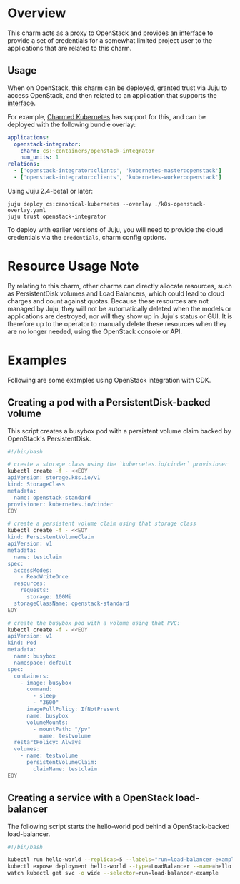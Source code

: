# Overview

This charm acts as a proxy to OpenStack and provides an [interface][] to provide
a set of credentials for a somewhat limited project user to the applications that
are related to this charm.

## Usage

When on OpenStack, this charm can be deployed, granted trust via Juju to access
OpenStack, and then related to an application that supports the [interface][].

For example, [Charmed Kubernetes][] has support for this, and can be deployed with the
following bundle overlay:

```yaml
applications:
  openstack-integrator:
    charm: cs:~containers/openstack-integrator
    num_units: 1
relations:
  - ['openstack-integrator:clients', 'kubernetes-master:openstack']
  - ['openstack-integrator:clients', 'kubernetes-worker:openstack']
```

Using Juju 2.4-beta1 or later:

```
juju deploy cs:canonical-kubernetes --overlay ./k8s-openstack-overlay.yaml
juju trust openstack-integrator
```

To deploy with earlier versions of Juju, you will need to provide the cloud
credentials via the `credentials`, charm config options.

# Resource Usage Note

By relating to this charm, other charms can directly allocate resources, such
as PersistentDisk volumes and Load Balancers, which could lead to cloud charges
and count against quotas.  Because these resources are not managed by Juju,
they will not be automatically deleted when the models or applications are
destroyed, nor will they show up in Juju's status or GUI.  It is therefore up
to the operator to manually delete these resources when they are no longer
needed, using the OpenStack console or API.

# Examples

Following are some examples using OpenStack integration with CDK.

## Creating a pod with a PersistentDisk-backed volume

This script creates a busybox pod with a persistent volume claim backed by
OpenStack's PersistentDisk.

```sh
#!/bin/bash

# create a storage class using the `kubernetes.io/cinder` provisioner
kubectl create -f - <<EOY
apiVersion: storage.k8s.io/v1
kind: StorageClass
metadata:
  name: openstack-standard
provisioner: kubernetes.io/cinder
EOY

# create a persistent volume claim using that storage class
kubectl create -f - <<EOY
kind: PersistentVolumeClaim
apiVersion: v1
metadata:
  name: testclaim
spec:
  accessModes:
    - ReadWriteOnce
  resources:
    requests:
      storage: 100Mi
  storageClassName: openstack-standard
EOY

# create the busybox pod with a volume using that PVC:
kubectl create -f - <<EOY
apiVersion: v1
kind: Pod
metadata:
  name: busybox
  namespace: default
spec:
  containers:
    - image: busybox
      command:
        - sleep
        - "3600"
      imagePullPolicy: IfNotPresent
      name: busybox
      volumeMounts:
        - mountPath: "/pv"
          name: testvolume
  restartPolicy: Always
  volumes:
    - name: testvolume
      persistentVolumeClaim:
        claimName: testclaim
EOY
```

## Creating a service with a OpenStack load-balancer

The following script starts the hello-world pod behind a OpenStack-backed load-balancer.

```sh
#!/bin/bash

kubectl run hello-world --replicas=5 --labels="run=load-balancer-example" --image=gcr.io/google-samples/node-hello:1.0  --port=8080
kubectl expose deployment hello-world --type=LoadBalancer --name=hello
watch kubectl get svc -o wide --selector=run=load-balancer-example
```


[interface]: https://github.com/juju-solutions/interface-openstack-integration
[Charmed Kubernetes]: https://jaas.ai/charmed-kubernetes
